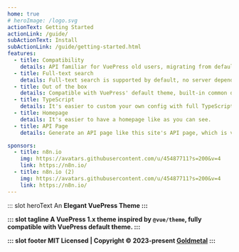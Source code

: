 ```yaml
---
home: true
# heroImage: /logo.svg
actionText: Getting Started
actionLink: /guide/
subActionText: Install
subActionLink: /guide/getting-started.html
features:
  - title: Compatibility
    details: API familiar for VuePress old users, migrating from default theme is almost no costing.
  - title: Full-text search
    details: Full-text search is supported by default, no server dependency, distinguishing locales.
  - title: Out of the box
    details: Compatible with VuePress' default theme, built-in common documentation features.
  - title: TypeScript
    details: It's easier to custom your own config with full TypeScript support.
  - title: Homepage
    details: It's easier to have a homepage like as you can see.
  - title: API Page
    details: Generate an API page like this site's API page, which is very useful to index APIs.

sponsors:
  - title: n8n.io
    img: https://avatars.githubusercontent.com/u/45487711?s=200&v=4
    link: https://n8n.io/
  - title: n8n.io (2)
    img: https://avatars.githubusercontent.com/u/45487711?s=200&v=4
    link: https://n8n.io/
---
```


::: slot heroText
An <b class="gradient">Elegant VuePress Theme
:::

::: slot tagline
A VuePress 1.x theme inspired by `@vue/theme`, fully compatible with VuePress default theme.
:::

::: slot footer
MIT Licensed | Copyright © 2023-present [Goldmetal](https://www.youtube.com/@goldmetal)
:::